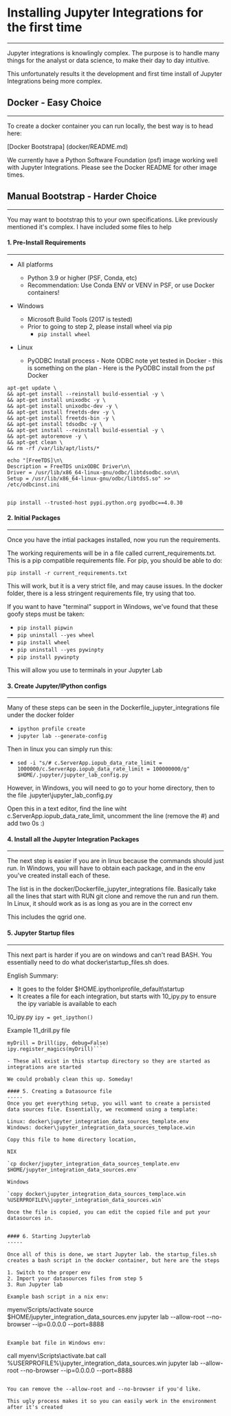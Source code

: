 # Installing Jupyter Integrations for the first time
----------------
Jupyter integrations is knowlingly complex.  The purpose is to handle many things for the analyst or data science, to make their day to day intuitive. 

This unfortunately results it the development and first time install of Jupyter Integrations being more complex. 

## Docker - Easy Choice
---------
To create a docker container you can run locally, the best way is to head here:

[Docker Bootstrapa] (docker/README.md)

We currently have a Python Software Foundation (psf) image working well with Jupyter Integrations. Please see the Docker README for other image times. 

## Manual Bootstrap - Harder Choice
---------
You may want to bootstrap this to your own specifications.  Like previously mentioned it's complex. I have included some files to help 


#### 1. Pre-Install Requirements
------

- All platforms
  - Python 3.9 or higher (PSF, Conda, etc)
  - Recommendation: Use Conda ENV or VENV in PSF, or use Docker containers!
- Windows
  - Microsoft Build Tools (2017 is tested)
  - Prior to going to step 2, please install wheel via pip
    - `pip install wheel`
  
- Linux
  - PyODBC Install process - Note ODBC note yet tested in Docker - this is something on the plan - Here is the PyODBC install from the psf Docker
 ```
apt-get update \
 && apt-get install --reinstall build-essential -y \
 && apt-get install unixodbc -y \
 && apt-get install unixodbc-dev -y \
 && apt-get install freetds-dev -y \
 && apt-get install freetds-bin -y \
 && apt-get install tdsodbc -y \
 && apt-get install --reinstall build-essential -y \
 && apt-get autoremove -y \
 && apt-get clean \
 && rm -rf /var/lib/apt/lists/*

echo "[FreeTDS]\n\
Description = FreeTDS unixODBC Driver\n\
Driver = /usr/lib/x86_64-linux-gnu/odbc/libtdsodbc.so\n\
Setup = /usr/lib/x86_64-linux-gnu/odbc/libtdsS.so" >> /etc/odbcinst.ini


pip install --trusted-host pypi.python.org pyodbc==4.0.30
```

#### 2. Initial Packages
-----
Once you have the intial packages installed, now you run the requirements. 

The working requirements will be in a file called current_requirements.txt.  This is a pip compatible requirements file.  For pip, you should be able to do:

`pip install -r current_requirements.txt`


This will work, but it is a very strict file, and may cause issues.  In the docker folder, there is a less stringent requirements file, try using that too. 




If you want to have "terminal" support in Windows, we've found that these goofy steps must be taken:

- `pip install pipwin`
- `pip uninstall --yes wheel`
- `pip install wheel`
- `pip uninstall --yes pywinpty`
- `pip install pywinpty`

This will allow you use to terminals in your Jupyter Lab 


#### 3. Create Jupyter/IPython configs
-------
Many of these steps can be seen in the Dockerfile_jupyter_integrations file under the docker folder


- `ipython profile create`
- `jupyter lab --generate-config`

Then in linux you can simply run this:
- `sed -i "s/# c.ServerApp.iopub_data_rate_limit = 1000000/c.ServerApp.iopub_data_rate_limit = 100000000/g" $HOME/.jupyter/jupyter_lab_config.py`

However, in Windows, you will need to go to your home directory, then to the file .jupyter\jupyter_lab_config.py

Open this in a text editor, find the line wiht c.ServerApp.iopub_data_rate_limit, uncomment the line (remove the #) and add two 0s :) 

 
#### 4. Install all the Jupyter Integration Packages
-------
The next step is easier if you are in linux because the commands should just run. In Windows, you will have to obtain each package, and in the env you've created install each of these. 

The list is in the docker/Dockerfile_jupyter_integrations file.  Basically take all the lines that start with RUN git clone and remove the run and run them. In Linux, it should work as is as long as you are in the correct env

This includes the qgrid one. 

#### 5. Jupyter Startup files
-------
This next part is harder if you are on windows and can't read BASH.  You essentially need to do what docker\startup_files.sh does. 

English Summary:
- It goes to the folder $HOME\.ipython\profile_default\startup
- It creates a file for each integration, but starts with 10_ipy.py to ensure the ipy variable is available to each

10_ipy.py
```ipy = get_ipython()```

Example 11_drill.py file
```from drill_core import Drill
myDrill = Drill(ipy, debug=False)
ipy.register_magics(myDrill)```

- These all exist in this startup directory so they are started as integrations are started

We could probably clean this up. Someday!

#### 5. Creating a Datasource file
-----
Once you get everything setup, you will want to create a persisted data sources file. Essentially, we recommend using a template:

Linux: docker\jupyter_integration_data_sources_template.env
Windows: docker\jupyter_integration_data_sources_templace.win

Copy this file to home directory location, 

NIX

`cp docker/jupyter_integration_data_sources_template.env $HOME/jupyter_integration_data_sources.env`

Windows

`copy docker\jupyter_integration_data_sources_templace.win %USERPROFILE%\jupyter_integration_data_sources.win`

Once the file is copied, you can edit the copied file and put your datasources in. 


#### 6. Starting Jupyterlab
-----

Once all of this is done, we start Jupyter lab. the startup_files.sh creates a bash script in the docker container, but here are the steps

1. Switch to the proper env
2. Import your datasources files from step 5
3. Run Jupyter lab

Example bash script in a nix env:
```
myenv/Scripts/activate
source $HOME/jupyter_integration_data_sources.env
jupyter lab --allow-root --no-browser --ip=0.0.0.0 --port=8888
```

Example bat file in Windows env:
```
call myenv\Scripts\activate.bat
call %USERPROFILE%\jupyter_integration_data_sources.win
jupyter lab --allow-root --no-browser --ip=0.0.0.0 --port=8888
```

You can remove the --allow-root and --no-browser if you'd like. 

This ugly process makes it so you can easily work in the environment after it's created
